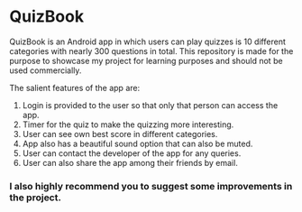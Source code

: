 # QuizBook
QuizBook is an Android app in which users can play quizzes is 10 different categories with nearly 300 questions in total.
This repository is made for the purpose to showcase my project for learning purposes and should not be used commercially.

The salient features of the app are:
   1. Login is provided to the user so that only that person can access the app.
   2. Timer for the quiz to make the quizzing more interesting.
   3. User can see own best score in different categories.
   4. App also has a beautiful sound option that can also be muted.
   5. User can contact the developer of the app for any queries.
   6. User can also share the app among their friends by email.
   
### **I also highly recommend you to suggest some improvements in the project.**


